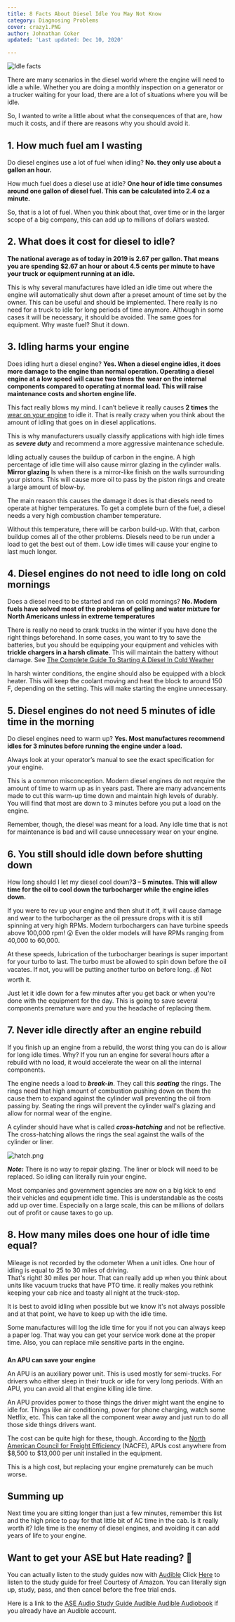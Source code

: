 ```yaml
---
title: 8 Facts About Diesel Idle You May Not Know
category: Diagnosing Problems
cover: crazy1.PNG
author: Johnathan Coker
updated: 'Last updated: Dec 10, 2020'

---
```

![Idle facts](./crazy1.PNG)

There are many scenarios in the diesel world where the engine will need to idle a while. Whether you are doing a monthly inspection on a generator or a trucker waiting for your load, there are a lot of situations where you will be idle.

So, I wanted to write a little about what the consequences of that are, how much it costs, and if there are reasons why you should avoid it.

## 1. How much fuel am I wasting

Do diesel engines use a lot of fuel when idling? **No. they only use about a gallon an hour.**

How much fuel does a diesel use at idle? **One hour of idle time consumes around one gallon of diesel fuel. This can be calculated into 2.4 oz a minute.**

So, that is a lot of fuel. When you think about that, over time or in the larger scope of a big company, this can add up to millions of dollars wasted.

## 2. What does it cost for diesel to idle?

**The national average as of today in 2019 is 2.67 per gallon. That means you are spending $2.67 an hour or about 4.5 cents per minute to have your truck or equipment running at an idle.**

This is why several manufactures have idled an idle time out where the engine will automatically shut down after a preset amount of time set by the owner. This can be useful and should be implemented. There really is no need for a truck to idle for long periods of time anymore. Although in some cases it will be necessary, it should be avoided. The same goes for equipment. Why waste fuel? Shut it down.

## 3. Idling harms your engine

Does idling hurt a diesel engine? **Yes. When a diesel engine idles, it does more damage to the engine than normal operation. Operating a diesel engine at a low speed will cause two times the** **wear on the internal components compared to operating at normal load. This will raise maintenance costs and shorten engine life.**

This fact really blows my mind. I can’t believe it really causes **2 times** the [wear on your engine](/10-signs-and-symptoms-of-a-worn-out-diesel-engine) to idle it. That is really crazy when you think about the amount of idling that goes on in diesel applications.

This is why manufacturers usually classify applications with high idle times as **_severe duty_** and recommend a more aggressive maintenance schedule.

Idling actually causes the buildup of carbon in the engine. A high percentage of idle time will also cause mirror glazing in the cylinder walls. **Mirror glazing** Is when there is a mirror-like finish on the walls surrounding your pistons. This will cause more oil to pass by the piston rings and create a large amount of blow-by.

The main reason this causes the damage it does is that diesels need to operate at higher temperatures. To get a complete burn of the fuel, a diesel needs a very high combustion chamber temperature.

Without this temperature, there will be carbon build-up. With that, carbon buildup comes all of the other problems. Diesels need to be run under a load to get the best out of them. Low idle times will cause your engine to last much longer.

## 4. Diesel engines do not need to idle long on cold mornings

Does a diesel need to be started and ran on cold mornings? **No. Modern fuels have solved most of the problems of gelling and water mixture for North Americans unless in extreme temperatures**

There is really no need to crank trucks in the winter if you have done the right things beforehand. In some cases, you want to try to save the batteries, but you should be equipping your equipment and vehicles with **trickle chargers in a harsh climate**. This will maintain the battery without damage. See [The Complete Guide To Starting A Diesel In Cold Weather](/the-complete-guide-to-starting-a-diesel-in-cold-weather)

In harsh winter conditions, the engine should also be equipped with a block heater. This will keep the coolant moving and heat the block to around 150 F, depending on the setting. This will make starting the engine unnecessary.

## 5. Diesel engines do not need 5 minutes of idle time in the morning

Do diesel engines need to warm up? **Yes. Most manufactures recommend idles for 3 minutes before running the engine under a load.**

Always look at your operator’s manual to see the exact specification for your engine.

This is a common misconception. Modern diesel engines do not require the amount of time to warm up as in years past. There are many advancements made to cut this warm-up time down and maintain high levels of durably. You will find that most are down to 3 minutes before you put a load on the engine.

Remember, though, the diesel was meant for a load. Any idle time that is not for maintenance is bad and will cause unnecessary wear on your engine.

## 6. You still should idle down before shutting down

How long should I let my diesel cool down?**3 – 5 minutes. This will allow time for the oil to cool down the turbocharger while the engine idles down.**

If you were to rev up your engine and then shut it off, it will cause damage and wear to the turbocharger as the oil pressure drops with it is still spinning at very high RPMs. Modern turbochargers can have turbine speeds above 100,000 rpm! 😮 Even the older models will have RPMs ranging from 40,000 to 60,000.

At these speeds, lubrication of the turbocharger bearings is super important for your turbo to last. The turbo must be allowed to spin down before the oil vacates. If not, you will be putting another turbo on before long. 💰 Not worth it.

Just let it idle down for a few minutes after you get back or when you're done with the equipment for the day. This is going to save several components premature ware and you the headache of replacing them.

## 7. Never idle directly after an engine rebuild

If you finish up an engine from a rebuild, the worst thing you can do is allow for long idle times. Why? If you run an engine for several hours after a rebuild with no load, it would accelerate the wear on all the internal components.

The engine needs a load to **_break-in_**. They call this **_seating_** the rings. The rings need that high amount of combustion pushing down on them the cause them to expand against the cylinder wall preventing the oil from passing by. Seating the rings will prevent the cylinder wall's glazing and allow for normal wear of the engine.

A cylinder should have what is called **_cross-hatching_** and not be reflective. The cross-hatching allows the rings the seal against the walls of the cylinder or liner.

![hatch.png](./hatch.jpg)

**_Note:_** There is no way to repair glazing. The liner or block will need to be replaced. So idling can literally ruin your engine.

Most companies and government agencies are now on a big kick to end their vehicles and equipment idle time. This is understandable as the costs add up over time. Especially on a large scale, this can be millions of dollars out of profit or cause taxes to go up.

## 8. **How many miles does one hour of idle time equal?**

  
Mileage is not recorded by the odometer When a unit idles. One hour of idling is equal to 25 to 30 miles of driving.  
That's right! 30 miles per hour. That can really add up when you think about units like vacuum trucks that have PTO time. it really makes you rethink keeping your cab nice and toasty all night at the truck-stop.

  
It is best to avoid idling when possible but we know it's not always possible and at that point, we have to keep up with the idle time.

  
Some manufactures will log the idle time for you if not you can always keep a paper log. That way you can get your service work done at the proper time. Also, you can replace mile sensitive parts in the engine.

###   
**An APU can save your engine**

An APU is an auxiliary power unit. This is used mostly for semi-trucks. For drivers who either sleep in their truck or idle for very long periods. With an APU, you can avoid all that engine killing idle time.

An APU provides power to those things the driver might want the engine to idle for. Things like air conditioning, power for phone charging, watch some Netflix, etc. This can take all the component wear away and just run to do all those side things drivers want.

The cost can be quite high for these, though. According to the [North American Council for Freight Efficiency](https://nacfe.org/) (NACFE), APUs cost anywhere from $8,500 to $13,000 per unit installed in the equipment.

This is a high cost, but replacing your engine prematurely can be much worse.

## Summing up

Next time you are sitting longer than just a few minutes, remember this list and the high price to pay for that little bit of AC time in the cab. Is it really worth it? Idle time is the enemy of diesel engines, and avoiding it can add years of life to your engine.

## Want to get your ASE but Hate reading? 📕

You can actually listen to the study guides now with [Audible](https://amzn.to/2K3v96s) Click [Here](https://amzn.to/2K3v96s) to listen to the study guide for free! Courtesy of Amazon. You can literally sign up, study, pass, and then cancel before the free trial ends.

Here is a link to the [ASE Audio Study Guide Audible Audible Audiobook](https://amzn.to/32EcKDy) if you already have an Audible account.